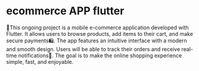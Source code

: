 # ecommerce APP flutter

📱This ongoing project is a mobile e-commerce application developed with Flutter. It allows users to browse products, add items to their cart, and make secure payments🛍. The app features an intuitive interface with a modern and smooth design. Users will be able to track their orders and receive real-time notifications🛒. The goal is to make the online shopping experience simple, fast, and enjoyable. 
